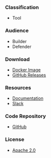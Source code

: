 ### Classification

* <i class="fas fa-tools" style="color:#233e81;"></i> Tool

### Audience

* <i class="fas fa-toolbox" style="color:#233e81;"></i> Builder
* <i class="fas fa-shield-alt" style="color:#233e81;"></i> Defender

### Download

* [Docker Image](https://hub.docker.com/r/securityrat/securityrat)
* [GitHub Releases](https://github.com/SecurityRAT/SecurityRAT/releases)

### Resources

* [Documentation](https://securityrat.github.io/)
* [Slack](https://owasp.slack.com/archives/C76U4TNFJ)

### Code Repository

* [GitHub](https://github.com/SecurityRAT/SecurityRAT)

### License

* [Apache 2.0](https://www.apache.org/licenses/LICENSE-2.0)
